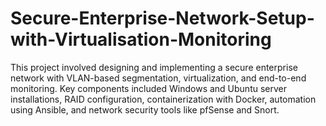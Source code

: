 # Secure-Enterprise-Network-Setup-with-Virtualisation-Monitoring
This project involved designing and implementing a secure enterprise network with VLAN-based segmentation, virtualization, and end-to-end monitoring. Key components included Windows and Ubuntu server installations, RAID configuration, containerization with Docker, automation using Ansible, and network security tools like pfSense and Snort.
